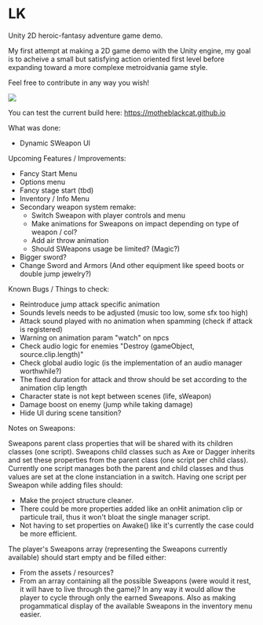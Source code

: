 # LK

Unity 2D heroic-fantasy adventure game demo.

My first attempt at making a 2D game demo with the Unity engine, my goal is to acheive a small but satisfying action oriented first level before expanding toward a more complexe metroidvania game style.

Feel free to contribute in any way you wish!

<img src="https://motheblackcat.github.io/assets/img/game.gif">

You can test the current build here: https://motheblackcat.github.io

What was done:

- Dynamic SWeapon UI

Upcoming Features / Improvements:

- Fancy Start Menu
- Options menu
- Fancy stage start (tbd)
- Inventory / Info Menu
- Secondary weapon system remake:
  - Switch Sweapon with player controls and menu
  - Make animations for Sweapons on impact depending on type of weapon / col?
  - Add air throw animation
  - Should SWeapons usage be limited? (Magic?)
- Bigger sword?
- Change Sword and Armors (And other equipment like speed boots or double jump jewelry?)

Known Bugs / Things to check:

- Reintroduce jump attack specific animation
- Sounds levels needs to be adjusted (music too low, some sfx too high)
- Attack sound played with no animation when spamming (check if attack is registered)
- Warning on animation param "watch" on npcs
- Check audio logic for enemies "Destroy (gameObject, source.clip.length)"
- Check global audio logic (is the implementation of an audio manager worthwhile?)
- The fixed duration for attack and throw should be set according to the animation clip length
- Character state is not kept between scenes (life, sWeapon)
- Damage boost on enemy (jump while taking damage)
- Hide UI during scene tansition?

Notes on Sweapons:

Sweapons parent class properties that will be shared with its children classes (one script). 
Sweapons child classes such as Axe or Dagger inherits and set these properties from the parent class (one script per child class).
Currently one script manages both the parent and child classes and thus values are set at the clone instanciation in a switch.
Having one script per Sweapon while adding files should:
- Make the project structure cleaner.
- There could be more properties added like an onHit animation clip or particule trail, thus it won't bloat the single manager script.
- Not having to set properties on Awake() like it's currently the case could be more efficient.

The player's Sweapons array (representing the Sweapons currently available) should start empty and be filled either:
- From the assets / resources?
- From an array containing all the possible Sweapons (were would it rest, it will have to live through the game)?
In any way it would allow the player to cycle through only the earned Sweapons.
Also as making progammatical display of the available Sweapons in the inventory menu easier.
